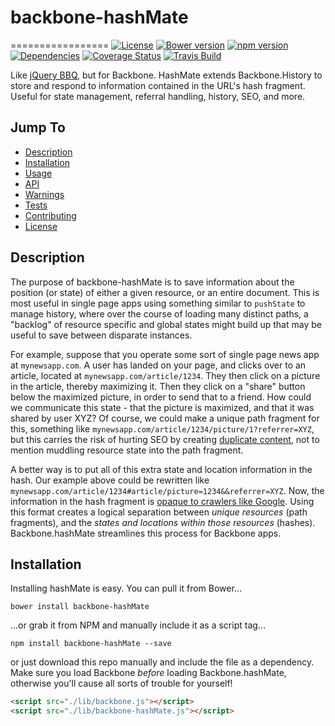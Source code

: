 # backbone-hashMate
=================
[![License](https://img.shields.io/cocoapods/l/AFNetworking.svg)](https://github.com/azaslavsky/TextStack#license) [![Bower version](https://badge.fury.io/bo/backbone-hashmate.svg)](http://badge.fury.io/bo/backbone-hashmate) [![npm version](https://badge.fury.io/js/backbone-hashmate.svg)](http://badge.fury.io/js/backbone-hashmate) [![Dependencies](https://david-dm.org/azaslavsky/backbone-hashMate/status.svg)](https://david-dm.org/azaslavsky/backbone-hashMate#info=dependencies&view=table) [![Coverage Status](https://img.shields.io/coveralls/azaslavsky/backbone-hashMate.svg)](https://coveralls.io/r/azaslavsky/backbone-hashMate?branch=master) [![Travis Build](https://api.travis-ci.org/azaslavsky/backbone-hashMate.svg)](https://travis-ci.org/azaslavsky/backbone-hashMate) 

Like [jQuery BBQ](http://benalman.com/projects/jquery-bbq-plugin/), but for Backbone.  HashMate extends Backbone.History to store and respond to information contained in the URL's hash fragment.  Useful for state management, referral handling, history, SEO, and more.

## Jump To
* [Description](#description)
* [Installation](#installation)
* [Usage](#usage)
* [API](#api)
* [Warnings](#warnings)
* [Tests](#tests)
* [Contributing](#contributing)
* [License](#license)

## Description

The purpose of backbone-hashMate is to save information about the position (or state) of either a given resource, or an entire document.  This is most useful in single page apps using something similar to `pushState` to manage history, where over the course of loading many distinct paths, a "backlog" of resource specific and global states might build up that may be useful to save between disparate instances.

For example, suppose that you operate some sort of single page news app at `mynewsapp.com`.  A user has landed on your page, and clicks over to an article, located at `mynewsapp.com/article/1234`.  They then click on a picture in the article, thereby maximizing it.  Then they click on a "share" button below the maximized picture, in order to send that to a friend.  How could we communicate this state - that the picture is maximized, and that it was shared by user XYZ?  Of course, we could make a unique path fragment for this, something like `mynewsapp.com/article/1234/picture/1?referrer=XYZ`, but this carries the risk of hurting SEO by creating [duplicate content](http://moz.com/learn/seo/duplicate-content), not to mention muddling resource state into the path fragment.

A better way is to put all of this extra state and location information in the hash.  Our example above could be rewritten like `mynewsapp.com/article/1234#article/picture=1234&&referrer=XYZ`.  Now, the information in the hash fragment is [opaque to crawlers like Google](http://www.oho.com/blog/explained-60-seconds-hash-symbols-urls-and-seo).  Using this format creates a logical separation between _unique resources_ (path fragments), and the _states and locations within those resources_ (hashes).  Backbone.hashMate streamlines this process for Backbone apps.

## Installation

Installing hashMate is easy.  You can pull it from Bower...

```
bower install backbone-hashMate
```

...or grab it from NPM and manually include it as a script tag...

```
npm install backbone-hashMate --save
```

or just download this repo manually and include the file as a dependency.  Make sure you load Backbone _before_ loading Backbone.hashMate, otherwise you'll cause all sorts of trouble for yourself!

```html
<script src="./lib/backbone.js"></script>
<script src="./lib/backbone-hashMate.js"></script>
```